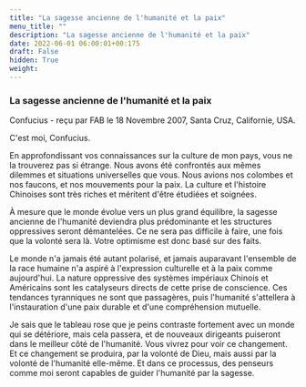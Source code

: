 ```yaml
---
title: "La sagesse ancienne de l'humanité et la paix"
menu_title: ""
description: "La sagesse ancienne de l'humanité et la paix"
date: 2022-06-01 06:00:01+00:175
draft: False
hidden: True
weight:
---
```

### La sagesse ancienne de l'humanité et la paix

Confucius - reçu par FAB le 18 Novembre 2007, Santa Cruz, Californie, USA.

C'est moi, Confucius.

En approfondissant vos connaissances sur la culture de mon pays, vous ne la trouverez pas si étrange. Nous avons été confrontés aux mêmes dilemmes et situations universelles que vous. Nous avions nos colombes et nos faucons, et nos mouvements pour la paix. La culture et l'histoire Chinoises sont très riches et méritent d'être étudiées et soignées.

À mesure que le monde évolue vers un plus grand équilibre, la sagesse ancienne de l'humanité deviendra plus prédominante et les structures oppressives seront démantelées. Ce ne sera pas difficile à faire, une fois que la volonté sera là. Votre optimisme est donc basé sur des faits.

Le monde n'a jamais été autant polarisé, et jamais auparavant l'ensemble de la race humaine n'a aspiré à l'expression culturelle et à la paix comme aujourd'hui. La nature oppressive des systèmes impériaux Chinois et Américains sont les catalyseurs directs de cette prise de conscience. Ces tendances tyranniques ne sont que passagères, puis l'humanité s'attellera à l'instauration d'une paix durable et d'une compréhension mutuelle.

Je sais que le tableau rose que je peins contraste fortement avec un monde qui se détériore, mais cela passera, et de nouveaux dirigeants puiseront dans le meilleur côté de l'humanité. Vous vivrez pour voir ce changement. Et ce changement se produira, par la volonté de Dieu, mais aussi par la volonté de l'humanité elle-même. Et dans ce processus, des penseurs comme moi seront capables de guider l'humanité par la sagesse.